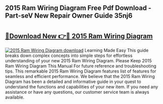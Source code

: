 ## 2015 Ram Wiring Diagram Free Pdf Download - Part-seV New Repair Owner Guide 35nj6

# <h2><a href="http://dfnmyi.blite.top/?on=2015+Ram+Wiring+Diagram">🔗Download New 👉🔴 2015 Ram Wiring Diagram</a></h2>

[![2015 Ram Wiring Diagram download](https://i.imgur.com/lujVjoI.png)](http://dfnmyi.blite.top/?on=2015+Ram+Wiring+Diagram)
Learning Made Easy This guide breaks down complex concepts into simple steps for effortless understanding of your new 2015 Ram Wiring Diagram. Please Keep 2015 Ram Wiring Diagram This Manual For future reference and troubleshooting tips. This remarkable 2015 Ram Wiring Diagram features list of features for seamless and efficient performance. We believe that the 2015 Ram Wiring Diagram has been a detailed and informative guide in your quest to understand the functions and capabilities of your new item. If you need any assistance or have any questions, our customer service team is always available.
